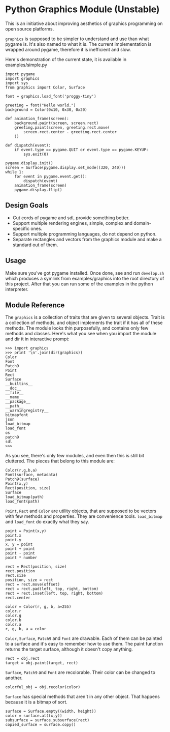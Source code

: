 Python Graphics Module (Unstable)
=================================

This is an initiative about improving aesthetics of graphics programming on open source platforms.

`graphics` is supposed to be simpler to understand and use than what pygame is. It's also named to what it is. The current implementation is wrapped around pygame, therefore it is inefficient and slow.

Here's demonstration of the current state, it is available in examples/simple.py

    import pygame
    import graphics
    import sys
    from graphics import Color, Surface

    font = graphics.load_font('proggy-tiny')

    greeting = font("Hello world.")
    background = Color(0x10, 0x30, 0x20)

    def animation_frame(screen):
        background.paint(screen, screen.rect)
        greeting.paint(screen, greeting.rect.move(
            screen.rect.center - greeting.rect.center
        ))

    def dispatch(event):
        if event.type == pygame.QUIT or event.type == pygame.KEYUP:
            sys.exit(0)

    pygame.display.init()
    screen = Surface(pygame.display.set_mode((320, 240)))
    while 1:
        for event in pygame.event.get():
            dispatch(event)
        animation_frame(screen)
        pygame.display.flip()

Design Goals
------------

 * Cut cords of pygame and sdl, provide something better.
 * Support multiple rendering engines, simple, complex and domain-specific ones.
 * Support multiple programming languages, do not depend on python.
 * Separate rectangles and vectors from the graphics module and make a standard out of them.

Usage
-----

Make sure you've got pygame installed. Once done, see and run `develop.sh` which produces a symlink from examples/graphics into the root directory of this project. After that you can run some of the examples in the python interpreter.

Module Reference
----------------

The `graphics` is a collection of traits that are given to several objects. Trait is a collection of methods, and object implements the trait if it has all of these methods. The module looks thin purposefully, and contains only few methods and classes. Here's what you see when you import the
module and dir it in interactive prompt:

    >>> import graphics
    >>> print '\n'.join(dir(graphics))
    Color
    Font
    Patch9
    Point
    Rect
    Surface
    __builtins__
    __doc__
    __file__
    __name__
    __package__
    __path__
    __warningregistry__
    bitmapfont
    json
    load_bitmap
    load_font
    os
    patch9
    sdl
    >>> 

As you see, there's only few modules, and even then this is still bit cluttered. The pieces that belong to this module are:

    Color(r,g,b,a)
    Font(surface, metadata)
    Patch9(surface)
    Point(x,y)
    Rect(position, size)
    Surface
    load_bitmap(path)
    load_font(path)

`Point`, `Rect` and `Color` are utility objects, that are supposed to be vectors with few methods and properties. They are convenience tools. `load_bitmap` and `load_font` do exactly what they say.

    point = Point(x,y)
    point.x
    point.y
    x, y = point
    point + point
    point - point
    point * number

    rect = Rect(position, size)
    rect.position
    rect.size
    position, size = rect
    rect = rect.move(offset)
    rect = rect.pad(left, top, right, bottom)
    rect = rect.inset(left, top, right, bottom)
    rect.center

    color = Color(r, g, b, a=255)
    color.r
    color.g
    color.b
    color.a
    r, g, b, a = color

`Color`, `Surface`, `Patch9` and `Font` are drawable. Each of them can be painted to a surface and it's easy to remember how to use them. The paint function returns the target surface, although it doesn't copy anything.

    rect = obj.rect
    target = obj.paint(target, rect)

`Surface`, `Patch9` and `Font` are recolorable. Their color can be changed to another.

    colorful_obj = obj.recolor(color)

`Surface` has special methods that aren't in any other object. That happens because it is a bitmap of sort.

    surface = Surface.empty((width, height))
    color = surface.at((x,y))
    subsurface = surface.subsurface(rect)
    copied_surface = surface.copy()
